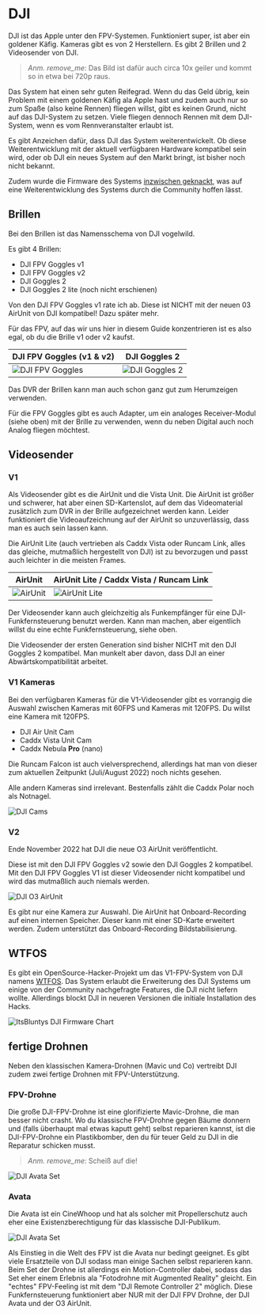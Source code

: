 # DJI

DJI ist das Apple unter den FPV-Systemen. Funktioniert super, ist aber ein goldener Käfig. Kameras gibt es von 2 Herstellern. Es gibt 2 Brillen und 2 Videosender von DJI.

> *Anm. remove_me*: Das Bild ist dafür auch circa 10x geiler und kommt so in etwa bei 720p raus.

Das System hat einen sehr guten Reifegrad. Wenn du das Geld übrig, kein Problem mit einem goldenen Käfig ala Apple hast und zudem auch nur so zum Spaße (also keine Rennen) fliegen willst, gibt es keinen Grund, nicht auf das DJI-System zu setzen.
Viele fliegen dennoch Rennen mit dem DJI-System, wenn es vom Rennveranstalter erlaubt ist.

Es gibt Anzeichen dafür, dass DJI das System weiterentwickelt. Ob diese Weiterentwicklung mit der aktuell verfügbaren Hardware kompatibel sein wird, oder ob DJI ein neues System auf den Markt bringt, ist bisher noch nicht bekannt.

Zudem wurde die Firmware des Systems [inzwischen geknackt](https://github.com/fpv-wtf/margerine), was auf eine Weiterentwicklung des Systems durch die Community hoffen lässt.

## Brillen

Bei den Brillen ist das Namensschema von DJI vogelwild.

Es gibt 4 Brillen:

- DJI FPV Goggles v1
- DJI FPV Goggles v2
- DJI Goggles 2
- DJI Goggles 2 lite (noch nicht erschienen)

Von den DJI FPV Goggles v1 rate ich ab. Diese ist NICHT mit der neuen 03 AirUnit von DJI kompatibel! Dazu später mehr.

Für das FPV, auf das wir uns hier in diesem Guide konzentrieren ist es also egal, ob du die Brille v1 oder v2 kaufst.

| DJI FPV Goggles (v1 & v2)                        | DJI Goggles 2                                |
| ------------------------------------------------ | -------------------------------------------- |
| ![DJI FPV Goggles](/img/DJI/dji_fpv_goggles.png) | ![DJI Goggles 2](/img/DJI/dji_goggles_2.png) |

Das DVR der Brillen kann man auch schon ganz gut zum Herumzeigen verwenden.

Für die FPV Goggles gibt es auch Adapter, um ein analoges Receiver-Modul (siehe oben) mit der Brille zu verwenden, wenn du neben Digital auch noch Analog fliegen möchtest.

## Videosender

### V1

Als Videosender gibt es die AirUnit und die Vista Unit. Die AirUnit ist größer und schwerer, hat aber einen SD-Kartenslot, auf dem das Videomaterial zusätzlich zum DVR in der Brille aufgezeichnet werden kann. Leider funktioniert die Videoaufzeichnung auf der AirUnit so unzuverlässig, dass man es auch sein lassen kann.

Die AirUnit Lite (auch vertrieben als Caddx Vista oder Runcam Link, alles das gleiche, mutmaßlich hergestellt von DJI) ist zu bevorzugen und passt auch leichter in die meisten Frames.

| AirUnit                               | AirUnit Lite / Caddx Vista / Runcam Link        |
| ------------------------------------- | ----------------------------------------------- |
| ![AirUnit](/img/DJI/dji_air_unit.png) | ![AirUnit Lite](/img/DJI/dji_air_unit_lite.png) |

Der Videosender kann auch gleichzeitig als Funkempfänger für eine DJI-Funkfernsteuerung benutzt werden. Kann man machen, aber eigentlich willst du eine echte Funkfernsteuerung, siehe oben.

Die Videosender der ersten Generation sind bisher NICHT mit den DJI Goggles 2 kompatibel. Man munkelt aber davon, dass DJI an einer Abwärtskompatibilität arbeitet.

### V1 Kameras

Bei den verfügbaren Kameras für die V1-Videosender gibt es vorrangig die Auswahl zwischen Kameras mit 60FPS und Kameras mit 120FPS. Du willst eine Kamera mit 120FPS.

- DJI Air Unit Cam
- Caddx Vista Unit Cam
- Caddx Nebula **Pro** (nano)

Die Runcam Falcon ist auch vielversprechend, allerdings hat man von dieser zum aktuellen Zeitpunkt (Juli/August 2022) noch nichts gesehen.

Alle andern Kameras sind irrelevant. Bestenfalls zählt die Caddx Polar noch als Notnagel.

![DJI Cams](/img/DJI/dji_cams.png)

### V2

Ende November 2022 hat DJI die neue O3 AirUnit veröffentlicht.

Diese ist mit den DJI FPV Goggles v2 sowie den DJI Goggles 2 kompatibel. Mit den DJI FPV Goggles V1 ist dieser Videosender nicht kompatibel und wird das mutmaßlich auch niemals werden.

![DJI O3 AirUnit](/img/DJI/dji_o3_airunit.png)

Es gibt nur eine Kamera zur Auswahl. Die AirUnit hat Onboard-Recording auf einen internen Speicher. Dieser kann mit einer SD-Karte erweitert werden. Zudem unterstützt das Onboard-Recording Bildstabilisierung.

## WTFOS

Es gibt ein OpenSource-Hacker-Projekt um das V1-FPV-System von DJI namens [WTFOS](https://fpv.wtf/). Das System erlaubt die Erweiterung des DJI Systems um einige von der Community nachgefragte Features, die DJI nicht liefern wollte. Allerdings blockt DJI in neueren Versionen die initiale Installation des Hacks.

![ItsBluntys DJI Firmware Chart](/img/itsblunty/itsblunty_dji_firmware_chart.png)

## fertige Drohnen

Neben den klassischen Kamera-Drohnen (Mavic und Co) vertreibt DJI zudem zwei fertige Drohnen mit FPV-Unterstützung.

### FPV-Drohne

Die große DJI-FPV-Drohne ist eine glorifizierte Mavic-Drohne, die man besser nicht crasht. Wo du klassische FPV-Drohne gegen Bäume donnern und (falls überhaupt mal etwas kaputt geht) selbst reparieren kannst, ist die DJI-FPV-Drohne ein Plastikbomber, den du für teuer Geld zu DJI in die Reparatur schicken musst.

> *Anm. remove_me*: Scheiß auf die!

![DJI Avata Set](/img/DJI/dji_fpv_drone.png)

### Avata

Die Avata ist ein CineWhoop und hat als solcher mit Propellerschutz auch eher eine Existenzberechtigung für das klassische DJI-Publikum.

![DJI Avata Set](/img/DJI/dji_avata_set.png)

Als Einstieg in die Welt des FPV ist die Avata nur bedingt geeignet. Es gibt viele Ersatzteile von DJI sodass man einige Sachen selbst reparieren kann. Beim Set der Drohne ist allerdings ein Motion-Controller dabei, sodass das Set eher einem Erlebnis ala "Fotodrohne mit Augmented Reality" gleicht. Ein "echtes" FPV-Feeling ist mit dem "DJI Remote Controller 2" möglich. Diese Funkfernsteuerung funktioniert aber NUR mit der DJI FPV Drohne, der DJI Avata und der O3 AirUnit.
